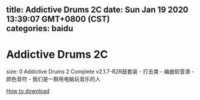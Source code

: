 
title: Addictive Drums 2C
date: Sun Jan 19 2020 13:39:07 GMT+0800 (CST)    
categories: baidu
---

# Addictive Drums 2C
size: 0
 Addictive Drums 2 Complete v2.1.7-R2R鼓套装 - 打击类 - 编曲软音源 - 颜色音符 - 我们是一群用电脑玩音乐的人
 

[How to download](https://bpcam.bemobtrk.com/go/2ceec3aa-1ca2-46d6-b9ff-aaa5c184517c?jno=4394)